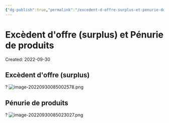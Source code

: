 ```yaml
---
{"dg-publish":true,"permalink":"/excedent-d-offre-surplus-et-penurie-de-produits/","tags":["economy","gardenEntry","gardenEntry","gardenEntry","gardenEntry","gardenEntry","gardenEntry","gardenEntry","gardenEntry","gardenEntry"]}
---
```


# Excèdent d'offre (surplus) et Pénurie de produits
Created: 2022-09-30

## Excèdent d'offre (surplus)
?
![image-20220930085002578.png](/img/user/assets/Exc%C3%A8dent%20d'offre%20(surplus)%20et%20P%C3%A9nurie%20de%20produits/image-20220930085002578.png)
<!--SR:!2023-11-03,251,270-->

## Pénurie de produits
?
![image-20220930085023027.png](/img/user/assets/Exc%C3%A8dent%20d'offre%20(surplus)%20et%20P%C3%A9nurie%20de%20produits/image-20220930085023027.png)
<!--SR:!2024-02-08,313,270-->




